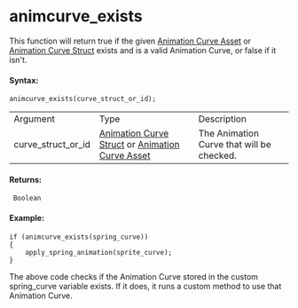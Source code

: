 # animcurve_exists

This function will return true if the given [Animation Curve
Asset](../../../../../The_Asset_Editors/Animation_Curves) or
[Animation Curve
Struct](../../../../../GameMaker_Language/GML_Reference/Asset_Management/Animation_Curves/animcurve_get)
exists and is a valid Animation Curve, or false if it isn't.

#### Syntax:

``` gml
animcurve_exists(curve_struct_or_id);
```

|                    |                                                                                                                                                                                                                     |                                           |
|--------------------|---------------------------------------------------------------------------------------------------------------------------------------------------------------------------------------------------------------------|-------------------------------------------|
| Argument           | Type                                                                                                                                                                                                                | Description                               |
| curve_struct_or_id |  [Animation Curve Struct](../../../../../GameMaker_Language/GML_Reference/Asset_Management/Animation_Curves/animcurve_get) or [Animation Curve Asset](../../../../../The_Asset_Editors/Animation_Curves)    | The Animation Curve that will be checked. |

#### Returns:

``` gml
 Boolean
```

#### Example:

``` gml
if (animcurve_exists(spring_curve))
{
    apply_spring_animation(sprite_curve);
}
```

The above code checks if the Animation Curve stored in the custom
spring_curve variable exists. If it does, it runs a custom method to use
that Animation Curve.

